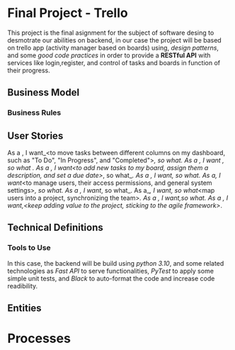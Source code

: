 # Final Project - Trello

This project is the final asignment for the subject of software desing to desmotrate our abilities on backend, in our case the project will be based on trello app (activity manager based on boards) using, _design patterns_, and some _good code practices_ in order to provide a __RESTful API__ with services like login,register, and control of tasks and boards in function of their progress.

## Business Model



### Business Rules
  


## User Stories

As a _<user>_, I want_<to move tasks between different columns on my dashboard, such as "To Do", "In Progress", and "Completed">_, so what_<track the progress of my tasks>_.
As a _<user>_, I want _<to add comments to tasks>_, so what_ <provide more information or relevant context>_.
As a _<product manager>, I want_<to add new tasks to my board, assign them a description, and set a due date>_, so what_<manage my tasks effectively>_.
As a _<product manager>_, I want_<to assign tasks to other users and receive notifications when they are completed>_, so what_<collaborate with others and stay updated>_.
As a_<system administrator>_, I want_<to manage users, their access permissions, and general system settings>_, so what_<ensure the smooth operation of the system>_.
As a _<scrum master>, I want_<to create a new board>_, so what_<organize my different projects or work areas>.
As a_<scrum master>_, I want_<to assign boards to users>_, so what_<map users into a project, synchronizing the team>_.
As a_ <scrum master>_, I want_<to cancel activities>_,so what_<foresee unexpected changes in requirements >_.
As a_ <scrum master>_, I want_<to initialize sprints once the current is over>_,<keep adding value to the project, sticking to the agile framework>_.



## Technical Definitions

### Tools to Use

In this case, the backend will be build using _python 3.10_, and some related technologies as _Fast API_ to serve functionalities, _PyTest_ to apply some simple unit tests, and _Black_ to auto-format the code and increase code readibility.

## Entities



# Processes

